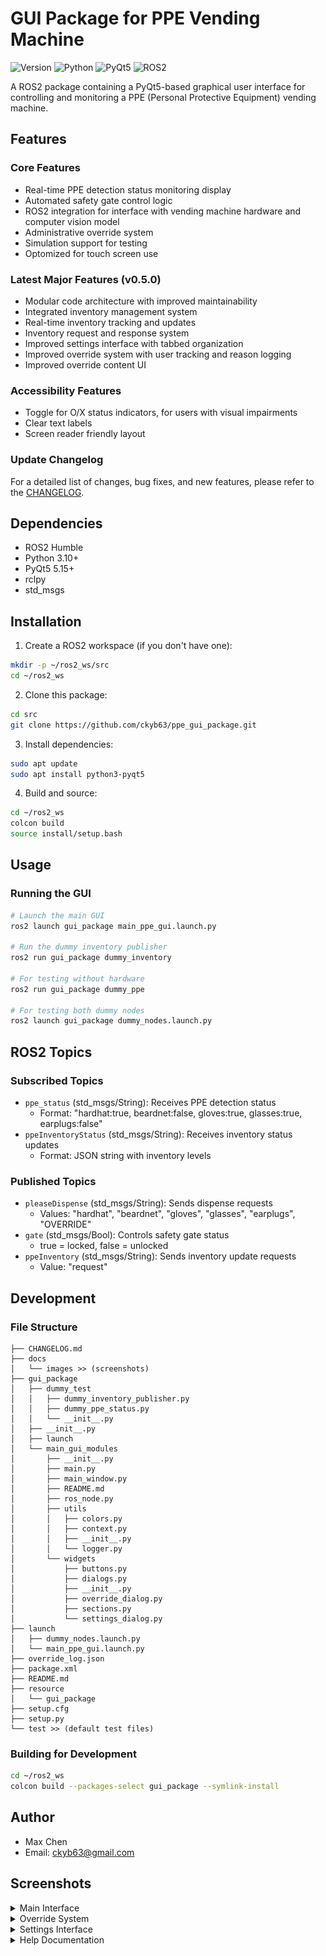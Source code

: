 # GUI Package for PPE Vending Machine

![Version](https://img.shields.io/badge/Version-.*-blue)
![Python](https://img.shields.io/badge/Python-3.10%2B-blue?logo=python&logoColor=white)
![PyQt5](https://img.shields.io/badge/PyQt5-5.15%2B-blue?logo=qt&logoColor=white)
![ROS2](https://img.shields.io/badge/ROS2-Humble-orange?logo=ros&logoColor=white)

A ROS2 package containing a PyQt5-based graphical user interface for controlling and monitoring a PPE (Personal Protective Equipment) vending machine.

## Features

### Core Features
- Real-time PPE detection status monitoring display
- Automated safety gate control logic
- ROS2 integration for interface with vending machine hardware and computer vision model
- Administrative override system
- Simulation support for testing
- Optomized for touch screen use

### Latest Major Features (v0.5.0)
- Modular code architecture with improved maintainability
- Integrated inventory management system
- Real-time inventory tracking and updates
- Inventory request and response system
- Improved settings interface with tabbed organization
- Improved override system with user tracking and reason logging
- Improved override content UI

### Accessibility Features
- Toggle for O/X status indicators, for users with visual impairments
- Clear text labels
- Screen reader friendly layout

### Update Changelog

For a detailed list of changes, bug fixes, and new features, please refer to the [CHANGELOG](CHANGELOG.md).

## Dependencies

- ROS2 Humble
- Python 3.10+
- PyQt5 5.15+
- rclpy
- std_msgs

## Installation

1. Create a ROS2 workspace (if you don't have one):
```bash
mkdir -p ~/ros2_ws/src
cd ~/ros2_ws
```

2. Clone this package:
```bash
cd src
git clone https://github.com/ckyb63/ppe_gui_package.git
```

3. Install dependencies:
```bash
sudo apt update
sudo apt install python3-pyqt5
```

4. Build and source:
```bash
cd ~/ros2_ws
colcon build
source install/setup.bash
```

## Usage

### Running the GUI

```bash
# Launch the main GUI
ros2 launch gui_package main_ppe_gui.launch.py

# Run the dummy inventory publisher
ros2 run gui_package dummy_inventory

# For testing without hardware
ros2 run gui_package dummy_ppe

# For testing both dummy nodes
ros2 launch gui_package dummy_nodes.launch.py
```

## ROS2 Topics

### Subscribed Topics
- `ppe_status` (std_msgs/String): Receives PPE detection status
  - Format: "hardhat:true, beardnet:false, gloves:true, glasses:true, earplugs:false"
- `ppeInventoryStatus` (std_msgs/String): Receives inventory status updates
  - Format: JSON string with inventory levels

### Published Topics
- `pleaseDispense` (std_msgs/String): Sends dispense requests
  - Values: "hardhat", "beardnet", "gloves", "glasses", "earplugs", "OVERRIDE"
- `gate` (std_msgs/Bool): Controls safety gate status
  - true = locked, false = unlocked
- `ppeInventory` (std_msgs/String): Sends inventory update requests
  - Value: "request"

## Development

### File Structure
```
├── CHANGELOG.md
├── docs
│   └── images >> (screenshots)
├── gui_package
│   ├── dummy_test
│   │   ├── dummy_inventory_publisher.py
│   │   ├── dummy_ppe_status.py
│   │   └── __init__.py
│   ├── __init__.py
│   ├── launch
│   └── main_gui_modules
│       ├── __init__.py
│       ├── main.py
│       ├── main_window.py
│       ├── README.md
│       ├── ros_node.py
│       ├── utils
│       │   ├── colors.py
│       │   ├── context.py
│       │   ├── __init__.py
│       │   └── logger.py
│       └── widgets
│           ├── buttons.py
│           ├── dialogs.py
│           ├── __init__.py
│           ├── override_dialog.py
│           ├── sections.py
│           └── settings_dialog.py
├── launch
│   ├── dummy_nodes.launch.py
│   └── main_ppe_gui.launch.py
├── override_log.json
├── package.xml
├── README.md
├── resource
│   └── gui_package
├── setup.cfg
├── setup.py
└── test >> (default test files)
```

### Building for Development
```bash
cd ~/ros2_ws
colcon build --packages-select gui_package --symlink-install
```

## Author

- Max Chen
- Email: ckyb63@gmail.com

## Screenshots

<details>
<summary>Main Interface</summary>

<table>
<tr>
    <td width="50%"><img src="docs/images/main_gui_window_5.png" width="100%" style="max-width:400px"/></td>
    <td width="50%"><img src="docs/images/dark_theme_with_OX_5.png" width="100%" style="max-width:400px"/></td>
</tr>
<tr>
    <td><em>Standard interface with PPE status indicators</em></td>
    <td><em>Dark theme with accessibility features</em></td>
</tr>
</table>

</details>

<details>
<summary>Override System</summary>

![Override Dialog](docs/images/override_content_5.png)

*Enhanced override dialog with user authentication and reason tracking*

</details>

<details>
<summary>Settings Interface</summary>

<table>
<tr>
    <td width="50%"><img src="docs/images/settings_content_5.png" width="100%" style="max-width:400px"/></td>
    <td width="50%"><img src="docs/images/settings_inventory_5.png" width="100%" style="max-width:400px"/></td>
</tr>
<tr>
    <td><em>Main settings configuration panel</em></td>
    <td><em>Inventory management settings</em></td>
</tr>
</table>

<table>
<tr>
    <td width="50%"><img src="docs/images/settings_override_log_5.png" width="100%" style="max-width:400px"/></td>
    <td width="50%"><img src="docs/images/settings_timing_5.png" width="100%" style="max-width:400px"/></td>
</tr>
<tr>
    <td><em>Override logging and configuration</em></td>
    <td><em>System timing and delay settings</em></td>
</tr>
</table>

</details>

<details>
<summary>Help Documentation</summary>

![User Help Guide](docs/images/user_help_content_5.png)

*Comprehensive user help guide with feature explanations*

</details>